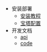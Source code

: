 <!-- * [安装部署]() -->
- 安装部署
  - [安装教程](install)
  - [宝塔配置](bt)
- 开发文档
  - [api](api)
  - [code](code)
